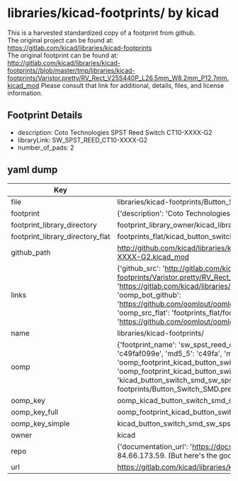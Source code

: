 # libraries/kicad-footprints/ by kicad  
This is a harvested standardized copy of a footprint from github.  
The original project can be found at:  
https://gitlab.com/kicad/libraries/kicad-footprints  
The original footprint can be found at:
http://gitlab.com/kicad/libraries/kicad-footprints//blob/master/tmp/libraries/kicad-footprints/Varistor.pretty/RV_Rect_V25S440P_L26.5mm_W8.2mm_P12.7mm.kicad_mod
Please consult that link for additional, details, files, and license information.  
## Footprint Details
* description: Coto Technologies SPST Reed Switch CT10-XXXX-G2  
* libraryLink: SW_SPST_REED_CT10-XXXX-G2  
* number_of_pads: 2  
## yaml dump  
| Key | Value |  
| --- | --- |  
| file | libraries/kicad-footprints/Button_Switch_SMD.pretty/SW_SPST_REED_CT10-XXXX-G2.kicad_mod |  
| footprint | {'description': 'Coto Technologies SPST Reed Switch CT10-XXXX-G2', 'libraryLink': 'SW_SPST_REED_CT10-XXXX-G2', 'number_of_pads': 2} |  
| footprint_library_directory | footprint_library_owner/kicad_libraries/kicad-footprints/ |  
| footprint_library_directory_flat | footprints_flat/kicad_button_switch_smd_sw_spst_reed_ct10_xxxx_g2/working |  
| github_path | http://github.com/kicad/libraries/kicad-footprints//blob/master/tmp/libraries/kicad-footprints/Button_Switch_SMD.pretty/SW_SPST_REED_CT10-XXXX-G2.kicad_mod |  
| links | {'github_src': 'http://gitlab.com/kicad/libraries/kicad-footprints//blob/master/tmp/libraries/kicad-footprints/Varistor.pretty/RV_Rect_V25S440P_L26.5mm_W8.2mm_P12.7mm.kicad_mod', 'github_src_repo': 'https://gitlab.com/kicad/libraries/kicad-footprints', 'oomp_bot': 'footprints/kicad_button_switch_smd_sw_spst_reed_ct10_xxxx_g2/working', 'oomp_bot_github': 'https://github.com/oomlout/oomlout_oomp_footprint_bot/tree/main/footprints/kicad_button_switch_smd_sw_spst_reed_ct10_xxxx_g2/working', 'oomp_src_flat': 'footprints_flat/footprints_flat/kicad_button_switch_smd_sw_spst_reed_ct10_xxxx_g2/working', 'oomp_src_flat_github': 'https://github.com/oomlout/oomlout_oomp_footprint_src/tree/main/footprints_flat/kicad_button_switch_smd_sw_spst_reed_ct10_xxxx_g2/working'} |  
| name | libraries/kicad-footprints/ |  
| oomp | {'footprint_name': 'sw_spst_reed_ct10_xxxx_g2', 'library_name': 'button_switch_smd', 'md5': 'c49faf099ec3d8a6fadba199c45232c2', 'md5_10': 'c49faf099e', 'md5_5': 'c49fa', 'md5_6': 'c49faf', 'oomp_key': 'oomp_kicad_button_switch_smd_sw_spst_reed_ct10_xxxx_g2', 'oomp_key_extra': 'oomp_footprint_kicad_button_switch_smd_sw_spst_reed_ct10_xxxx_g2', 'oomp_key_full': 'oomp_footprint_kicad_button_switch_smd_sw_spst_reed_ct10_xxxx_g2_c49faf', 'oomp_key_simple': 'kicad_button_switch_smd_sw_spst_reed_ct10_xxxx_g2', 'original_filename': 'libraries/kicad-footprints/Button_Switch_SMD.pretty/SW_SPST_REED_CT10-XXXX-G2.kicad_mod', 'owner_name': 'kicad'} |  
| oomp_key | oomp_kicad_button_switch_smd_sw_spst_reed_ct10_xxxx_g2 |  
| oomp_key_full | oomp_footprint_kicad_button_switch_smd_sw_spst_reed_ct10_xxxx_g2 |  
| oomp_key_simple | kicad_button_switch_smd_sw_spst_reed_ct10_xxxx_g2 |  
| owner | kicad |  
| repo | {'documentation_url': 'https://docs.github.com/rest/overview/resources-in-the-rest-api#rate-limiting', 'message': "API rate limit exceeded for 84.66.173.59. (But here's the good news: Authenticated requests get a higher rate limit. Check out the documentation for more details.)"} |  
| url | https://gitlab.com/kicad/libraries/kicad-footprints |  

